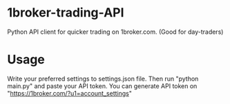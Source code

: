 # 1broker-trading-API
Python API client for quicker trading on 1broker.com. (Good for day-traders)

# Usage
Write your preferred settings to settings.json file.
Then run "python main.py" and paste your API token.
You can generate API token on "https://1broker.com/?u1=account_settings"

